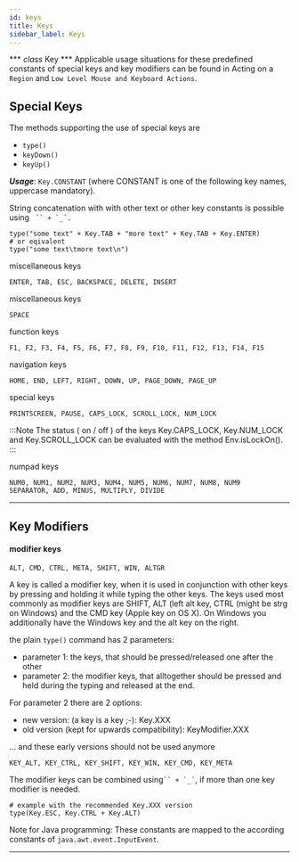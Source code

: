 ```yaml
---
id: keys
title: Keys
sidebar_label: Keys
---
```

*** *class* Key ***
Applicable usage situations for these predefined constants of special keys and key modifiers can be found in Acting on a ```Region``` and ```Low Level Mouse and Keyboard Actions```.

## Special Keys

The methods supporting the use of special keys are
- ```type()```
- ```keyDown()```
- ```keyUp()```

***Usage***: ```Key.CONSTANT```
(where CONSTANT is one of the following key names, uppercase mandatory).

String concatenation with with other text or other key constants is possible using ``` `` + `_`.```

```code
type("some text" + Key.TAB + "more text" + Key.TAB + Key.ENTER)
# or eqivalent
type("some text\tmore text\n")
```

miscellaneous keys

```code
ENTER, TAB, ESC, BACKSPACE, DELETE, INSERT
```

miscellaneous keys

```code
SPACE
```

function keys

```code
F1, F2, F3, F4, F5, F6, F7, F8, F9, F10, F11, F12, F13, F14, F15
```

navigation keys

```code
HOME, END, LEFT, RIGHT, DOWN, UP, PAGE_DOWN, PAGE_UP
```

special keys

```code
PRINTSCREEN, PAUSE, CAPS_LOCK, SCROLL_LOCK, NUM_LOCK
```

:::Note 
The status ( on / off ) of the keys Key.CAPS_LOCK, Key.NUM_LOCK and Key.SCROLL_LOCK can be evaluated with the method Env.isLockOn().
:::

numpad keys

```code
NUM0, NUM1, NUM2, NUM3, NUM4, NUM5, NUM6, NUM7, NUM8, NUM9
SEPARATOR, ADD, MINUS, MULTIPLY, DIVIDE
```

---

## Key Modifiers

#### modifier keys

```code
ALT, CMD, CTRL, META, SHIFT, WIN, ALTGR
```

A key is called a modifier key, when it is used in conjunction with other keys by pressing and holding it while typing the other keys. The keys used most commonly as modifier keys are SHIFT, ALT (left alt key, CTRL (might be strg on Windows) and the CMD key (Apple key on OS X). On Windows you additionally have the Windows key and the alt key on the right.

the plain ```type()``` command has 2 parameters:
- parameter 1: the keys, that should be pressed/released one after the other
- parameter 2: the modifier keys, that alltogether should be pressed and held during the typing and released at the end.

For parameter 2 there are 2 options:
- new version: (a key is a key ;-): Key.XXX
- old version (kept for upwards compatibility): KeyModifier.XXX

… and these early versions should not be used anymore

```code
KEY_ALT, KEY_CTRL, KEY_SHIFT, KEY_WIN, KEY_CMD, KEY_META
```

The modifier keys can be combined using``` `` + `_` ```, if more than one key modifier is needed.

```code
# example with the recommended Key.XXX version
type(Key.ESC, Key.CTRL + Key.ALT)
```

Note for Java programming:
These constants are mapped to the according constants of ```java.awt.event.InputEvent```.

---
